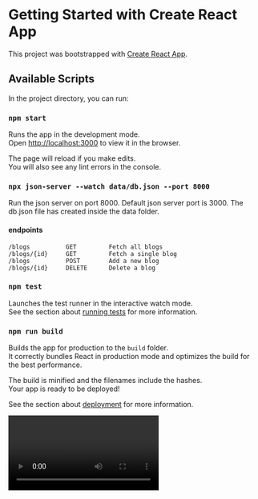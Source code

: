 # Getting Started with Create React App

This project was bootstrapped with [Create React App](https://github.com/facebook/create-react-app).

## Available Scripts

In the project directory, you can run:

### `npm start`

Runs the app in the development mode.\
Open [http://localhost:3000](http://localhost:3000) to view it in the browser.

The page will reload if you make edits.\
You will also see any lint errors in the console.

### `npx json-server --watch data/db.json --port 8000`

Run the json server on port 8000. Default json server port is 3000. The db.json file has created inside the data folder. 
#### endpoints 
    /blogs          GET         Fetch all blogs
    /blogs/{id}     GET         Fetch a single blog
    /blogs          POST        Add a new blog
    /blogs/{id}     DELETE      Delete a blog

### `npm test`

Launches the test runner in the interactive watch mode.\
See the section about [running tests](https://facebook.github.io/create-react-app/docs/running-tests) for more information.

### `npm run build`

Builds the app for production to the `build` folder.\
It correctly bundles React in production mode and optimizes the build for the best performance.

The build is minified and the filenames include the hashes.\
Your app is ready to be deployed!

See the section about [deployment](https://facebook.github.io/create-react-app/docs/deployment) for more information.

<video controls src="Upe Blog - Google Chrome 2025-03-01 20-27-16.mp4" title="Title"></video>

